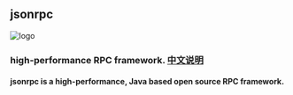 ## jsonrpc

![logo](https://github.com/xincao9/jsonrpc/blob/master/logo.png)

### high-performance RPC framework. [中文说明](https://github.com/xincao9/jsonrpc/wiki/%E4%B8%AD%E6%96%87%E4%BD%BF%E7%94%A8%E8%AF%B4%E6%98%8E)

#### jsonrpc is a high-performance, Java based open source RPC framework.
